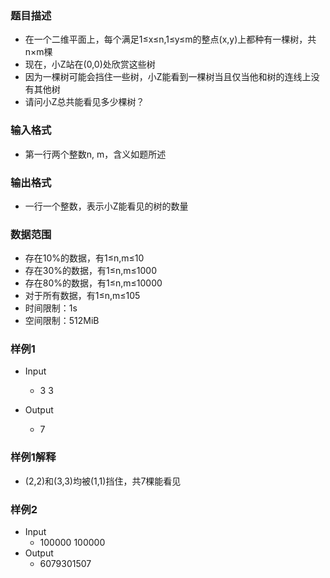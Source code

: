 ### 题目描述

- 在一个二维平面上，每个满足1≤x≤n,1≤y≤m的整点(x,y)上都种有一棵树，共n×m棵
- 现在，小Z站在(0,0)处欣赏这些树
- 因为一棵树可能会挡住一些树，小Z能看到一棵树当且仅当他和树的连线上没有其他树
- 请问小Z总共能看见多少棵树？

### 输入格式

- 第一行两个整数n, m，含义如题所述

### 输出格式

- 一行一个整数，表示小Z能看见的树的数量

### 数据范围

- 存在10%的数据，有1≤n,m≤10
- 存在30%的数据，有1≤n,m≤1000
- 存在80%的数据，有1≤n,m≤10000
- 对于所有数据，有1≤n,m≤105
- 时间限制：1s
- 空间限制：512MiB

### 样例1

- Input
    * 3 3

- Output
    * 7

### 样例1解释

- (2,2)和(3,3)均被(1,1)挡住，共7棵能看见

### 样例2

- Input
    * 100000 100000
- Output
    * 6079301507